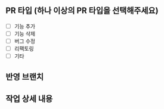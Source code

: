 ## PR 타입 (하나 이상의 PR 타입을 선택해주세요)

- [ ] 기능 추가
- [ ] 기능 삭제
- [ ] 버그 수정
- [ ] 리팩토링
- [ ] 기타

## 반영 브랜치

>

## 작업 상세 내용

<!--
## 결과물
-->
